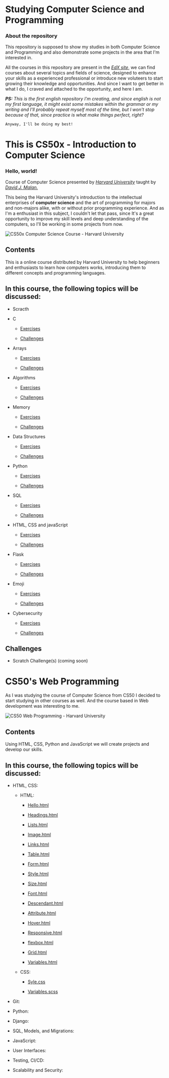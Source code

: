 # Studying Computer Science and Programming

### About the repository

This repository is supposed to show my studies in both Computer Science and Programming and also demonstrate some projects in the area that I'm interested in.

All the courses in this repository are present in the [*EdX site*](https://www.edx.org/), we can find courses about several topics and fields of science, designed to enhance your skills as a experienced professional or introduce new voluteers to start growing their knowledge and opportunities. And since I want to get better in what I do, I craved and attached to the opportunity, and here I am.

***PS:** This is the first english repository I'm creating, and since english is not my first language, it might exist some mistakes within the grammar or my writing and I'll probably repeat myself most of the time, but I won't stop because of that, since practice is what make things perfect, right?*

`Anyway, I'll be doing my best!`

# This is CS50x - Introduction to Computer Science

### Hello, world!

Course of Computer Science presented by [*Harvard University*](https://www.edx.org/school/harvardx) taught by [*David J. Malan.*](https://cs.harvard.edu/malan/) 

This being the Harvard University's introduction to the intellectual enterprises of **computer science** and the art of programming for majors and non-majors alike, with or without prior programming experience. And as I'm a enthusiast in this subject, I couldn't let that pass, since It's a great opportunity to improve my skill levels and deep understanding of the computers, so I'll be working in some projects from now.

![CS50x Computer Science Course - Harvard University](Images/CS50x%20Design.png)

## Contents

This is a online course distributed by Harvard University to help beginners and enthusiasts to learn how computers works, introducing them to different concepts and programming languages.

## In this course, the following topics will be discussed:

- Scracth

- C

   * [Exercises](CS50x%20-%20Introduction%20to%20Computer%20Science/Week%200%20-%20Scratch/)
   
   * [Challenges](CS50x%20-%20Introduction%20to%20Computer%20Science/Week%200%20-%20Scratch/)

- Arrays

   * [Exercises](CS50x%20-%20Introduction%20to%20Computer%20Science/Week%201%20-%20C/)
   
   * [Challenges](CS50x%20-%20Introduction%20to%20Computer%20Science/Week%201%20-%20C/)

- Algorithms

   * [Exercises](CS50x%20-%20Introduction%20to%20Computer%20Science/)
   
   * [Challenges](CS50x%20-%20Introduction%20to%20Computer%20Science/)

- Memory

   * [Exercises](CS50x%20-%20Introduction%20to%20Computer%20Science/)
   
   * [Challenges](CS50x%20-%20Introduction%20to%20Computer%20Science/)

- Data Structures

   * [Exercises](CS50x%20-%20Introduction%20to%20Computer%20Science/)
   
   * [Challenges](CS50x%20-%20Introduction%20to%20Computer%20Science/)

- Python

   * [Exercises](CS50x%20-%20Introduction%20to%20Computer%20Science/)
   
   * [Challenges](CS50x%20-%20Introduction%20to%20Computer%20Science/)

- SQL

   * [Exercises](CS50x%20-%20Introduction%20to%20Computer%20Science/)
   
   * [Challenges](CS50x%20-%20Introduction%20to%20Computer%20Science/)

- HTML, CSS and javaScript

   * [Exercises](CS50x%20-%20Introduction%20to%20Computer%20Science/)
   
   * [Challenges](CS50x%20-%20Introduction%20to%20Computer%20Science/)

- Flask

   * [Exercises](CS50x%20-%20Introduction%20to%20Computer%20Science/)
   
   * [Challenges](CS50x%20-%20Introduction%20to%20Computer%20Science/)

- Emoji

   * [Exercises](CS50x%20-%20Introduction%20to%20Computer%20Science/)
   
   * [Challenges](CS50x%20-%20Introduction%20to%20Computer%20Science/)

- Cybersecurity

   * [Exercises](CS50x%20-%20Introduction%20to%20Computer%20Science/)
   
   * [Challenges](CS50x%20-%20Introduction%20to%20Computer%20Science/)

## Challenges

- Scratch Challenge(s) (coming soon)

# CS50's Web Programming

As I was studying the course of Computer Science from CS50 I decided to start studying in other courses as well. And the course based in Web development was interesting to me.

![CS50 Web Programming - Harvard University](images/cs50-web-design.png)

## Contents

Using HTML, CSS, Python and JavaScript we will create projects and develop our skills.

## In this course, the following topics will be discussed:

- HTML, CSS:

   * HTML:

      * [Hello.html](CS50's%20Web%20Programming/Lecture%201/HTML/hello.html)

      * [Headings.html](CS50's%20Web%20Programming/Lecture%201/HTML/heading.html)

      * [Lists.html](CS50's%20Web%20Programming/Lecture%201/HTML/lists.html)

      * [Image.html](CS50's%20Web%20Programming/Lecture%201/HTML/image.html)

      * [Links.html](CS50's%20Web%20Programming/Lecture%201/HTML/links.html)

      * [Table.html](CS50's%20Web%20Programming/Lecture%201/HTML/table.html)

      * [Form.html](CS50's%20Web%20Programming/Lecture%201/HTML/form.html)

      * [Style.html](CS50's%20Web%20Programming/Lecture%201/HTML/style.html)

      * [Size.html](CS50's%20Web%20Programming/Lecture%201/HTML/size.html)

      * [Font.html](CS50's%20Web%20Programming/Lecture%201/HTML/font.html)

      * [Descendant.html](CS50's%20Web%20Programming/Lecture%201/HTML/descendant.html)

      * [Attribute.html](CS50's%20Web%20Programming/Lecture%201/HTML/attribute.html)

      * [Hover.html](CS50's%20Web%20Programming/Lecture%201/HTML/hover.html)

      * [Responsive.html](CS50's%20Web%20Programming/Lecture%201/HTML/responsive.html)

      * [flexbox.html](CS50's%20Web%20Programming/Lecture%201/HTML/flexbox.html)

      * [Grid.html](CS50's%20Web%20Programming/Lecture%201/HTML/grid.html)

      * [Variables.html](CS50's%20Web%20Programming/Lecture%201/HTML/variables.html)

   * CSS:

      * [Syle.css](CS50's%20Web%20Programming/Lecture%201/CSS/style.css)

      * [Variables.scss](CS50's%20Web%20Programming/Lecture%201/CSS/variables.scss)

- Git:

- Python:

- Django:

- SQL, Models, and Migrations:

- JavaScript:

- User Interfaces:

- Testing, CI/CD:

- Scalability and Security: